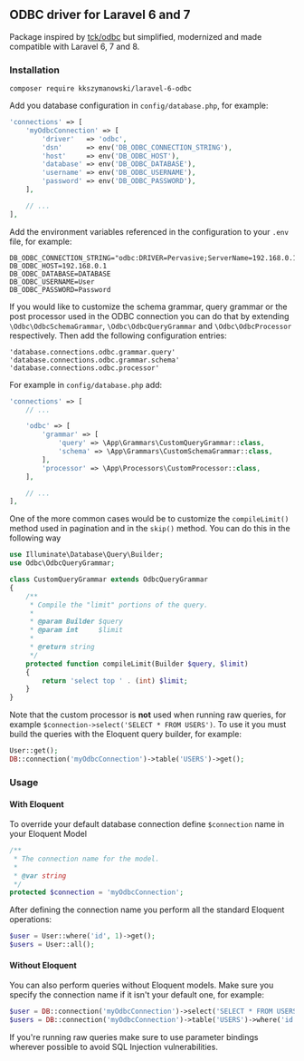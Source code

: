 ## ODBC driver for Laravel 6 and 7

Package inspired by [tck/odbc](https://github.com/bencarter78/odbc) but simplified, modernized and made compatible with Laravel 6, 7 and 8.

### Installation
```
composer require kkszymanowski/laravel-6-odbc
``` 
Add you database configuration in `config/database.php`, for example:
```php
'connections' => [
    'myOdbcConnection' => [
        'driver'   => 'odbc',
        'dsn'      => env('DB_ODBC_CONNECTION_STRING'),
        'host'     => env('DB_ODBC_HOST'),
        'database' => env('DB_ODBC_DATABASE'),
        'username' => env('DB_ODBC_USERNAME'),
        'password' => env('DB_ODBC_PASSWORD'),
    ],

    // ...
],
```
Add the environment variables referenced in the configuration to your `.env` file, for example:
```
DB_ODBC_CONNECTION_STRING="odbc:DRIVER=Pervasive;ServerName=192.168.0.1;DBQ=DATABASE;UID=User;PWD=Password"
DB_ODBC_HOST=192.168.0.1
DB_ODBC_DATABASE=DATABASE
DB_ODBC_USERNAME=User
DB_ODBC_PASSWORD=Password
```

If you would like to customize the schema grammar, query grammar or the post processor used in the ODBC connection you can do that by extending `\Odbc\OdbcSchemaGrammar`, `\Odbc\OdbcQueryGrammar` and `\Odbc\OdbcProcessor` respectively.
Then add the following configuration entries:
```
'database.connections.odbc.grammar.query'
'database.connections.odbc.grammar.schema'
'database.connections.odbc.processor'
```

For example in `config/database.php` add:
```php
'connections' => [
    // ...

    'odbc' => [
        'grammar' => [
            'query' => \App\Grammars\CustomQueryGrammar::class,
            'schema' => \App\Grammars\CustomSchemaGrammar::class,
        ],
        'processor' => \App\Processors\CustomProcessor::class,
    ],

    // ...
],
```
One of the more common cases would be to customize the `compileLimit()` method used in pagination and in the `skip()` method.
You can do this in the following way
```php
use Illuminate\Database\Query\Builder;
use Odbc\OdbcQueryGrammar;

class CustomQueryGrammar extends OdbcQueryGrammar
{
    /**
     * Compile the "limit" portions of the query.
     *
     * @param Builder $query
     * @param int     $limit
     *
     * @return string
     */
    protected function compileLimit(Builder $query, $limit)
    {
        return 'select top ' . (int) $limit;
    }
}
```

Note that the custom processor is **not** used when running raw queries, for example `$connection->select('SELECT * FROM USERS')`. 
To use it you must build the queries with the Eloquent query builder, for example:
```php
User::get();
DB::connection('myOdbcConnection')->table('USERS')->get(); 
```

### Usage
#### With Eloquent
To override your default database connection define `$connection` name in your Eloquent Model
```php
/**
 * The connection name for the model.
 *
 * @var string
 */
protected $connection = 'myOdbcConnection';
```
After defining the connection name you perform all the standard Eloquent operations:
```php
$user = User::where('id', 1)->get();
$users = User::all();
```

#### Without Eloquent
You can also perform queries without Eloquent models. Make sure you specify the connection name if it isn't your default one, for example:
```php
$user = DB::connection('myOdbcConnection')->select('SELECT * FROM USERS WHERE id = :id', ['id' => 1]);
$users = DB::connection('myOdbcConnection')->table('USERS')->where('id', 1)->get();
```
If you're running raw queries make sure to use parameter bindings wherever possible to avoid SQL Injection vulnerabilities.
